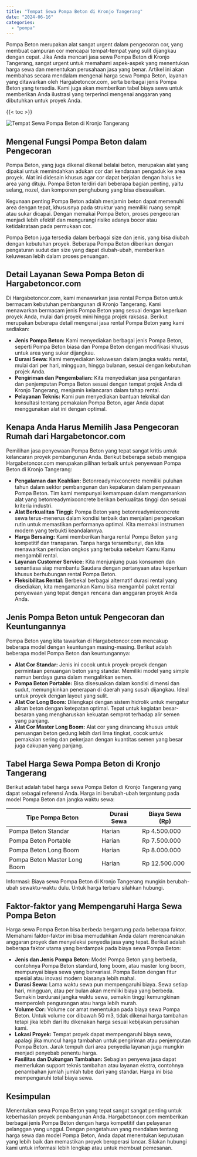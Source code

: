 ```yaml
---
title: "Tempat Sewa Pompa Beton di Kronjo Tangerang"
date: "2024-06-16"
categories: 
  - "pompa"
---
```




Pompa Beton merupakan alat sangat urgent dalam pengecoran cor, yang membuat campuran cor mencapai tempat-tempat yang sulit dijangkau dengan cepat. Jika Anda mencari jasa sewa Pompa Beton di Kronjo Tangerang, sangat urgent untuk memahami aspek-aspek yang menentukan harga sewa dan menentukan perusahaan jasa yang benar. Artikel ini akan membahas secara mendalam mengenai harga sewa Pompa Beton, layanan yang ditawarkan oleh Hargabetoncor.com, serta berbagai jenis Pompa Beton yang tersedia. Kami juga akan memberikan tabel biaya sewa untuk memberikan Anda ilustrasi yang terperinci mengenai anggaran yang dibutuhkan untuk proyek Anda.

{{< toc >}}

![Tempat Sewa Pompa Beton di Kronjo Tangerang](https://hargareadymixid.github.io/pompa/concrete-pump%20(20).png)

## Mengenal Fungsi Pompa Beton dalam Pengecoran

Pompa Beton, yang juga dikenal dikenal belalai beton, merupakan alat yang dipakai untuk memindahkan adukan cor dari kendaraan pengaduk ke area proyek. Alat ini didesain khusus agar cor dapat berjalan dengan halus ke area yang dituju. Pompa Beton terdiri dari beberapa bagian penting, yaitu selang, nozel, dan komponen penghubung yang bisa disesuaikan.

Kegunaan penting Pompa Beton adalah menjamin beton dapat memenuhi area dengan tepat, khususnya pada struktur yang memiliki ruang sempit atau sukar dicapai. Dengan memakai Pompa Beton, proses pengecoran menjadi lebih efektif dan mengurangi risiko adanya bocor atau ketidakrataan pada permukaan cor.

Pompa Beton juga tersedia dalam berbagai size dan jenis, yang bisa diubah dengan kebutuhan proyek. Beberapa Pompa Beton diberikan dengan pengaturan sudut dan size yang dapat diubah-ubah, memberikan keluwesan lebih dalam proses penuangan.

## Detail Layanan Sewa Pompa Beton di Hargabetoncor.com

Di Hargabetoncor.com, kami menawarkan jasa rental Pompa Beton untuk bermacam kebutuhan pembangunan di Kronjo Tangerang. Kami menawarkan bermacam jenis Pompa Beton yang sesuai dengan keperluan proyek Anda, mulai dari proyek mini hingga projek raksasa. Berikut merupakan beberapa detail mengenai jasa rental Pompa Beton yang kami sediakan:

- **Jenis Pompa Beton:** Kami menyediakan berbagai jenis Pompa Beton, seperti Pompa Beton biasa dan Pompa Beton dengan modifikasi khusus untuk area yang sukar dijangkau.
- **Durasi Sewa:** Kami menyediakan keluwesan dalam jangka waktu rental, mulai dari per hari, mingguan, hingga bulanan, sesuai dengan kebutuhan projek Anda.
- **Pengiriman dan Pengembalian:** Kita menyediakan jasa pengantaran dan penjemputan Pompa Beton sesuai dengan tempat projek Anda di Kronjo Tangerang, menjamin kelancaran dalam tahap rental.
- **Pelayanan Teknis:** Kami pun menyediakan bantuan teknikal dan konsultasi tentang pemakaian Pompa Beton, agar Anda dapat menggunakan alat ini dengan optimal.

## Kenapa Anda Harus Memilih Jasa Pengecoran Rumah dari Hargabetoncor.com

Pemilihan jasa penyewaan Pompa Beton yang tepat sangat kritis untuk kelancaran proyek pembangunan Anda. Berikut beberapa sebab mengapa Hargabetoncor.com merupakan pilihan terbaik untuk penyewaan Pompa Beton di Kronjo Tangerang:

- **Pengalaman dan Keahlian:** Betonreadymixconcrete memiliki puluhan tahun dalam sektor pembangunan dan kepakaran dalam penyewaan Pompa Beton. Tim kami mempunyai kemampuan dalam mengamankan alat yang betonreadymixconcrete berikan berkualitas tinggi dan sesuai kriteria industri.
- **Alat Berkualitas Tinggi:** Pompa Beton yang betonreadymixconcrete sewa terus-menerus dalam kondisi terbaik dan menjalani pengecekan rutin untuk memastikan performanya optimal. Kita memakai instrumen modern yang terbukti keandalannya.
- **Harga Bersaing:** Kami memberikan harga rental Pompa Beton yang kompetitif dan transparan. Tanpa harga tersembunyi, dan kita menawarkan perincian ongkos yang terbuka sebelum Kamu Kamu mengambil rental.
- **Layanan Customer Service:** Kita menjunjung puas konsumen dan senantiasa siap membantu Saudara dengan pertanyaan atau keperluan khusus berhubungan rental Pompa Beton.
- **Fleksibilitas Rental:** Berbekal berbagai alternatif durasi rental yang disediakan, kita mengamankan Kamu bisa mengambil paket rental penyewaan yang tepat dengan rencana dan anggaran proyek Anda Anda.

## Jenis Pompa Beton untuk Pengecoran dan Keuntungannya

Pompa Beton yang kita tawarkan di Hargabetoncor.com mencakup beberapa model dengan keuntungan masing-masing. Berikut adalah beberapa model Pompa Beton dan keuntungannya:

- **Alat Cor Standar:** Jenis ini cocok untuk proyek-proyek dengan permintaan penuangan beton yang standar. Memiliki model yang simple namun berdaya guna dalam mengalirkan semen.
- **Pompa Beton Portable:** Bisa disesuaikan dalam kondisi dimensi dan sudut, memungkinkan penerapan di daerah yang susah dijangkau. Ideal untuk proyek dengan layout yang sulit.
- **Alat Cor Long Boom:** Dilengkapi dengan sistem hidrolik untuk mengatur aliran beton dengan ketepatan optimal. Tepat untuk kegiatan besar-besaran yang mengharuskan kekuatan semprot terhadap alir semen yang panjang.
- **Alat Cor Master Long Boom:** Alat cor yang dirancang khusus untuk penuangan beton gedung lebih dari lima tingkat, cocok untuk pemakaian sering dan pekerjaan dengan kuantitas semen yang besar juga cakupan yang panjang.

## Tabel Harga Sewa Pompa Beton di Kronjo Tangerang

Berikut adalah tabel harga sewa Pompa Beton di Kronjo Tangerang yang dapat sebagai referensi Anda. Harga ini berubah-ubah tergantung pada model Pompa Beton dan jangka waktu sewa:

| Tipe Pompa Beton | Durasi Sewa | Biaya Sewa (Rp) |
| --- | --- | --- |
| Pompa Beton Standar | Harian | Rp 4.500.000 |
| Pompa Beton Portable | Harian | Rp 7.500.000 |
| Pompa Beton Long Boom | Harian | Rp 8.000.000 |
| Pompa Beton Master Long Boom | Harian | Rp 12.500.000 |

Informasi: Biaya sewa Pompa Beton di Kronjo Tangerang mungkin berubah-ubah sewaktu-waktu dulu. Untuk harga terbaru silahkan hubungi.

## Faktor-faktor yang Mempengaruhi Harga Sewa Pompa Beton

Harga sewa Pompa Beton bisa berbeda bergantung pada beberapa faktor. Memahami faktor-faktor ini bisa memudahkan Anda dalam merencanakan anggaran proyek dan menyeleksi penyedia jasa yang tepat. Berikut adalah beberapa faktor utama yang berdampak pada biaya sewa Pompa Beton:

- **Jenis dan Jenis Pompa Beton:** Model Pompa Beton yang berbeda, contohnya Pompa Beton standard, long boom, atau master long boom, mempunyai biaya sewa yang bervariasi. Pompa Beton dengan fitur spesial atau inovasi modern biasanya lebih mahal.
- **Durasi Sewa:** Lama waktu sewa pun mempengaruhi biaya. Sewa setiap hari, mingguan, atau per bulan akan memiliki biaya yang berbeda. Semakin berdurasi jangka waktu sewa, semakin tinggi kemungkinan memperoleh pengurangan atau harga lebih murah.
- **Volume Cor:** Volume cor amat menentukan pada biaya sewa Pompa Beton. Untuk volume cor dibawah 50 m3, tidak dikenai harga tambahan tetapi jika lebih dari itu dikenakan harga sesuai kebijakan perusahan kami.
- **Lokasi Proyek:** Tempat proyek dapat mempengaruhi biaya sewa, apalagi jika muncul harga tambahan untuk pengiriman atau penjemputan Pompa Beton. Jarak tempuh dari area penyedia layanan juga mungkin menjadi penyebab penentu harga.
- **Fasilitas dan Dukungan Tambahan:** Sebagian penyewa jasa dapat memerlukan support teknis tambahan atau layanan ekstra, contohnya penambahan jumlah jumlah tube dari yang standar. Harga ini bisa mempengaruhi total biaya sewa.

## Kesimpulan

Menentukan sewa Pompa Beton yang tepat sangat sangat penting untuk keberhasilan proyek pembangunan Anda. Hargabetoncor.com memberikan berbagai jenis Pompa Beton dengan harga kompetitif dan pelayanan pelanggan yang unggul. Dengan pengetahuan yang mendalam tentang harga sewa dan model Pompa Beton, Anda dapat menentukan keputusan yang lebih baik dan memastikan proyek beroperasi lancar. Silakan hubungi kami untuk informasi lebih lengkap atau untuk membuat pemesanan.
